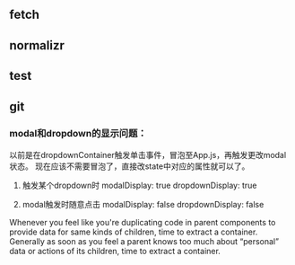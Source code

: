 ## fetch

## normalizr

## test

## git
### modal和dropdown的显示问题：
以前是在dropdownContainer触发单击事件，冒泡至App.js，再触发更改modal状态。
现在应该不需要冒泡了，直接改state中对应的属性就可以了。

1. 触发某个dropdown时
modalDisplay: true
dropdownDisplay: true

2. modal触发时随意点击
modalDisplay: false
dropdownDisplay: false


 Whenever you feel like you're duplicating code in parent components to provide data for same kinds of children, time to extract a container. Generally as soon as you feel a parent knows too much about “personal” data or actions of its children, time to extract a container.
